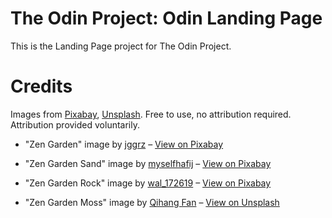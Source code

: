 # The Odin Project: Odin Landing Page

This is the Landing Page project for The Odin Project.

# Credits

Images from [Pixabay](https://pixabay.com/), [Unsplash](https://unsplash.com/). Free to use, no attribution required. Attribution provided voluntarily.

- "Zen Garden" image by [jggrz](https://pixabay.com/users/jggrz-7998824/) – [View on Pixabay](https://pixabay.com/photos/nature-japanese-garden-zen-tree-4955817/)

- "Zen Garden Sand" image by [myselfhafij](https://pixabay.com/users/myselfhafij-46044664/) – [View on Pixabay](https://pixabay.com/photos/zen-garden-stones-soft-shadows-9670763/)

- "Zen Garden Rock" image by [wal_172619](https://pixabay.com/users/wal_172619-12138562/) – [View on Pixabay](https://pixabay.com/photos/zen-garden-stones-landscape-plants-6654471/)

- "Zen Garden Moss" image by [Qihang Fan](https://unsplash.com/@fqhang) – [View on Unsplash](https://unsplash.com/photos/a-garden-with-rocks-and-grass-in-the-middle-zaQqlBZZxpE)
